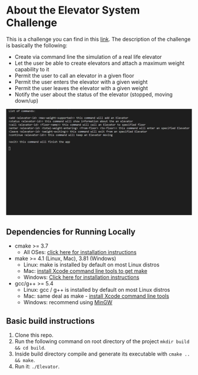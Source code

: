 # About the Elevator System Challenge

This is a challenge you can find in this [link](https://drive.google.com/file/d/1EF5aWV69ed46AmR7SU4RcbjqiKRvY6mE/view).
The description of the challenge is basically the following:
* Create via command line the simulation of a real life elevator
* Let the user be able to create elevators and attach a maximum weight capability to it
* Permit the user to call an elevator in a given floor
* Permit the user enters the elevator with a given weight
* Permit the user leaves the elevator with a given weight
* Notify the user about the status of the elevator (stopped, moving down/up)

<img src="elevator.gif">

## Dependencies for Running Locally
* cmake >= 3.7
  * All OSes: [click here for installation instructions](https://cmake.org/install/)
* make >= 4.1 (Linux, Mac), 3.81 (Windows)
  * Linux: make is installed by default on most Linux distros
  * Mac: [install Xcode command line tools to get make](https://developer.apple.com/xcode/features/)
  * Windows: [Click here for installation instructions](http://gnuwin32.sourceforge.net/packages/make.htm)
* gcc/g++ >= 5.4
  * Linux: gcc / g++ is installed by default on most Linux distros
  * Mac: same deal as make - [install Xcode command line tools](https://developer.apple.com/xcode/features/)
  * Windows: recommend using [MinGW](http://www.mingw.org/)

## Basic build instructions

1. Clone this repo.
2. Run the following command on root directory of the project `mkdir build && cd build`.
3. Inside build directory compile and generate its executable with `cmake .. && make`.
4. Run it: `./Elevator`.
